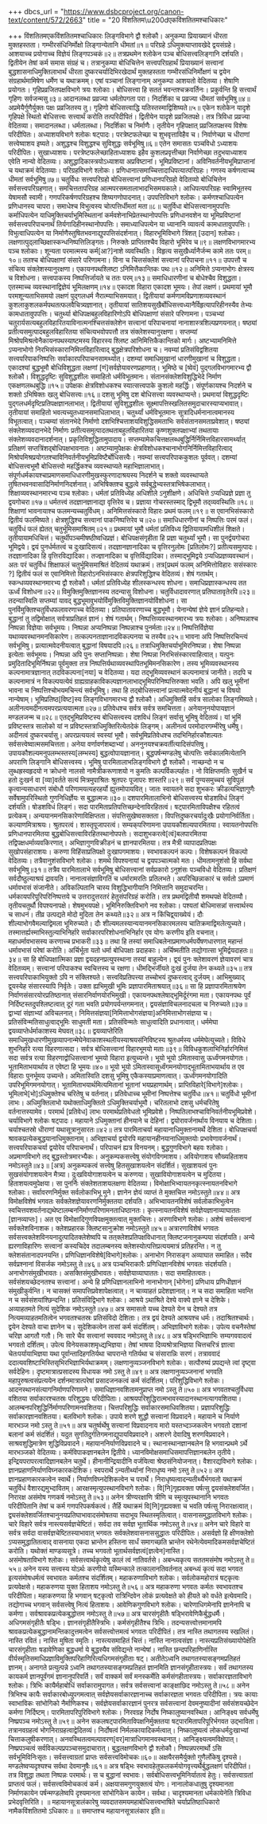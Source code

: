 +++
dbcs_url = "https://www.dsbcproject.org/canon-text/content/572/2663"
title = "20 विंशतितम\u200dएकविंशतितमश्चाधिकारः"

+++
विंशतितम‍एकविंशतितमश्चाधिकारः 
लिङ्गविभागे द्वौ श्लोकौ। 
अनुकम्पा प्रियाख्यानं धीरता मुक्तहस्तता। 
गम्भीरसंधिनिर्मोक्षो लिङ्गान्येतानि धीमतां॥१॥
परिग्रहे ऽधिमुक्त्याप्तावखेदे द्वयसंग्रहे। 
आशयाच्च प्रयोगाच्च विज्ञेयं लिङ्गपञ्चकं॥२॥
तत्रप्रथमेन श्लोकेन पञ्च बोधिसत्त्वलिङ्गानि दर्शयति। द्वितीयेन तेषां कर्म समास संग्रहं च। तत्रानुकम्पा बोधिचित्तेन सत्त्वपरिग्रहार्थं प्रियाख्यानं सत्त्वानां बुद्धशासनाधिमुक्तिलाभार्थं धीरता दुष्करचर्यादिभिरखेदार्थं मुक्तहस्तता गम्भीरसंधिनिर्मोक्षणं च द्वयेन संग्रहार्थमामिषेण धर्मेण च यथाक्रमम्। एषां पञ्चानां लिङ्गानाम् अनुकम्पा आशयतो वेदितव्या। शेषाणि प्रयोगतः। 
गृहिप्रव्रजितपक्षविभागे त्रयः श्लोकाः। 
बोधिसत्त्वा हि सततं भवन्तश्चक्रवर्तिनः। 
प्रकुर्वन्ति हि सत्त्वार्थं गृहिणः सर्वजन्मसु॥३॥
आदानलब्धा प्रव्रज्या धर्मतोपगता परा। 
निदर्शिका च प्रव्रज्या धीमतां सर्वभूमिषु॥४॥
अप्रमेयैर्गुणैर्युक्तः पक्षः प्रव्रजितस्य तु। 
गृहिणो बोधिसत्त्वाद्धि यतिस्तस्माद्विशिष्यते॥५॥
एकेन श्लोकेन यादृशे गृहिपक्षे स्थितो बोधिसत्त्वः सत्त्वार्थं करोति तत्परिदीपितं। द्वितीयेन यादृशे प्रव्रजितपक्षे। तत्र त्रिविधा प्रव्रज्या वेदितव्या। समादानलब्धा। धर्मतालब्धा। निदर्शिका च निर्माणैः। तृतीयेन गृहिपक्षात् प्रव्रजितपक्षस्य विशेषः परिदीपितः। 
अध्याशयविभागे श्लोकः षट्‍पादः। 
परत्रेष्टफलेच्छा च शुभवृत्ताविहैव च। 
निर्वाणेच्छा च धीराणां सत्त्वेष्वाशय इष्यते। 
अशुद्धश्च विशुद्धश्च सुविशुद्धः सर्वभूमिषु॥६॥
एतेन समासतः पञ्चविधो ऽध्याशयः परिदीपितः। सुखाध्याशयः। परत्रेष्टफलेच्छाहिताध्याशयः इहैव कुशलप्रवृत्तीच्छा निर्वाणेच्छा तदुभयाध्याशय एवेति नान्यो वेदितव्यः। अशुद्धादिकास्त्रयोऽध्याशया अप्रविष्टानां। भूमिप्रविष्टानां। अविनिवर्तनीयभूमिप्राप्तानां च यथाक्रमं वेदितव्याः। 
परिग्रहविभागे श्लोकः। 
प्रणिधानात्समाच्चित्तादाधिपत्यात्परिग्रहः। 
गणस्य कर्षणत्वाच्च धीमतां सर्वभूमिषु॥७॥
चतुर्विधः सत्त्वपरिग्रहो बोधिसत्त्वानां प्रणिधानपरिग्रहो वेदितव्यो बोधिचित्तेन सर्वसत्त्वपरिग्रहणात्। समचित्ततापरिग्रह आत्मपरसमतालाभादभिसमयकाले। आधिपत्यपरिग्रहः स्वामिभूतस्य येषामसौ स्वामी। गणपरिकर्षणपरिग्रहश्च शिष्यगणोपादनात्। 
उपपत्तिविभागे श्लोकः। 
कर्मणश्चाधिपत्येन प्रणिधानस्य चापरा। 
समाधेश्च विभुत्वस्य चोत्पत्तिर्धीमतां मता॥८॥
चतुर्विधा बोधिसत्त्वानामुपपत्तिः कर्माधिपत्येन याधिमुक्तिचर्याभूमिस्थितानां कर्मवशेनाभिप्रेतस्थानोपपत्तिः प्रणिधानवशेन या भूमिप्रविष्टानां सर्वसत्त्वपरिपाचनार्थं तिर्यगादिहीनस्थानोपपत्तिः। समाध्याधिपत्येन या ध्यानानि व्यावर्त्य कामधातावुपपत्तिः। विभुत्वाधिपत्येन या निर्माणैस्तुषितभवनाद्युपपत्तिसंदर्शनात्। 
विहारभूमिविभागे त्रिंशत् [उदान] श्लोकाः। 
लक्षणात्पुद्‍लाच्छिक्षास्कन्धनिष्पत्तिलिङ्गतः। 
निरुक्तेः प्राप्तितश्चैव विहारो भूमिरेव च॥९॥
लक्षणविभागमारभ्य पञ्च श्लोकाः। 
शून्यता परमात्मस्य कर्म[आ?]नाशे व्यवस्थितिः। 
विहृत्य ससुखैर्ध्यानैर्जन्म कामे ततः परम्॥१०॥
ततश्च बोधिपक्षाणां संसारे परिणामना। 
विना च चित्तसंक्लेशं सत्त्वानां परिपाचना॥११॥
उपपत्तौ च संचित्य संक्लेशस्यानुरक्षणा। 
एकायनपथश्लिष्टा ऽनिमित्तैकान्तिकः पथः॥१२॥
अनिमित्ते ऽप्यनाभोगः क्षेत्रस्य च विशोधना। 
सत्त्वपाकस्य निष्पत्तिर्जायते च ततः परम्॥१३॥
समाधिधारणीनां च बोधेश्चैव विशुद्धता। 
एतस्माच्च व्यवस्थानाद्विज्ञेयं भूमिलक्षणम्॥१४॥
एकादश विहारा एकादश भूमयः। तेपां लक्षणं। प्रथमायां भूमौ परमशून्यताभिसमयो लक्षणं पुद्‍गलधर्म नैरात्म्याभिसमयात्। द्वितीयायां कर्मणामविप्रणाशव्यवस्थानं कुशलाकुशलकर्मपथतत्फलवैचित्र्यज्ञानात्। तृतीयायां सातिशयसुखैर्बोधिसत्त्वध्यानैर्विहृत्यापरिहीनस्यैव तेभ्यः कामधातावुपपत्तिः। चतुर्थ्या बोधिपक्षबहुलविहारिणोऽपि  बोधिपक्षाणां संसारे परिणामना। पञ्चभ्यां चतुरार्यसत्यबहुलविहारितयाविनात्मनश्चित्तसंक्लेशेन सत्त्वानां परिपाचनायां नानाशास्त्रशिल्पप्रणयनात्। षष्ठ्यां प्रतीत्यसमुत्पादबहुलविहारितया संचित्यभवोपपत्तौ तत्र संक्लेशस्यानुरक्षणा। सप्तम्यां मिश्रोपमिश्रत्वेनैकायनपथस्याष्टमस्य विहारस्य श्लिष्ट आनिमित्तिकैकान्तिको मार्गः। अष्टभ्यामनिमित्ते ऽप्यनाभोगो निरभिसंस्कारानिमित्तविहारित्वाद् बुद्धक्षेत्रपरिशोधना च। नवम्यां प्रतिसंविद्वशितया सत्त्वपरिपाकनिष्पत्तिः सर्वाकारपरिपाचनसामर्थ्यात्। दशम्यां समाधिमुखानां धारणीमुखानां च विशुद्धता। एकादश्यां बुद्धभूमौ बोधिविशुद्धता लक्षणां [णं]सर्वज्ञेयावरणप्रहाणात्। 
भूमिष्ठे च [ष्वेवं] पुद्‍गलविभागमारभ्य द्वौ श्लोकौ। 
विशुद्धदृष्टिः सुविशुद्धशीलः समाहितो धर्मविभूतमानः। 
संतानसंक्लेशविशुद्धिभेदे निर्माण एकक्षणलब्धबुद्धिः॥१५॥
उपेक्षकः क्षेत्रविशोधकश्च स्यात्सत्त्वपाके कुशलो महर्द्धिः। 
संपूर्णकायश्च निदर्शने च शक्तो ऽभिषिक्तः खलु बोधिसत्त्वः॥१६॥
दशसु भूमिषु दश बोधिसत्त्वा व्यवस्थाप्यन्ते। प्रथमायां विशुद्धदृष्टिः पुद्‍गलधर्मदृष्टिप्रतिपक्षज्ञानलाभात्। द्वितीयायां सुविशुद्धशीलः सूक्ष्मापत्तिस्खलितसमुदाचारस्याप्यभावात्। तृतीयायां समाहितो भवत्यच्युतध्यानसमाधिलाभात्। चतुर्थ्यां धर्मविभूतमानः सूत्रादिधर्मनानात्वमानस्य विभूतत्वात्। पञ्चम्यां संतानभेदे निर्माणो दशभिश्चित्ताशयविशुद्धिसमताभिः सर्वसंतानसमताप्रवेशात्। षष्ठ्यां संक्लेशव्यवदानभेदे निर्माणः प्रतीत्यसमुत्पादतथताबहुलविहारितया कृष्णशुक्लपक्षाभ्यां तथतायाः संक्लेशव्यवदानादर्शनात्। प्रकृतिविशुद्धितामुपादाय। सप्तम्यामेकचित्तक्षलब्धबुद्धिर्निर्निमित्तविहारसामर्थ्यात् प्रतिक्षणं सप्तत्रिंशद्बोधिपक्षभावनातः। अष्टम्यामुपेक्षकः क्षेत्रविशोधकश्चानाभोगनिर्निमित्तविहारित्वाद् मिश्रोपमिश्रप्रयोगतश्चाविनिवर्तनीयभूमिप्रविष्टैर्बोधिसत्त्वैः। नवम्यां सत्त्वपरिपाककुशलः पूर्ववत्। दशम्यां बोधिसत्त्वभूमौ बोधिसत्त्वो महर्द्धिकश्च व्यवस्थाप्यते महाभिज्ञालाभात्। संपूर्णधर्मकायश्चाप्रमाणसमाधिधारणीमुखस्फुरणादाश्रयस्य निदर्शने च शक्तो व्यवस्थाप्यते तुषितभवनवासादिनिर्माणनिदर्शनात्। अभिषिक्तश्च बुद्धत्वे सर्वबुद्धेभ्यस्तत्राभिषेकलाभात्। 
शिक्षाव्यवस्थानमारभ्य पञ्च श्लोकाः। 
धर्मतां प्रतिविध्येह अधिशीले ऽनुशीक्षणे। 
अधिचित्ते ऽप्यधिप्रज्ञे प्रज्ञा तु द्वयगोचरा॥१७॥
धर्मतत्त्वं तदज्ञानज्ञानाद्या वृत्तिरेव च। 
प्रज्ञाया गोचरस्तस्माद् द्विभूमौ तद्‍व्यवस्थितिः॥१८॥
शिक्षाणां भावनायाश्च फलमन्यच्चतुर्विधम्। 
अनिमित्तसंस्कारो विहारः प्रथमं फलम्॥१९॥
स एवानभिसंस्कारो द्वितीयं फलमिष्यते। 
क्षेत्रशुद्धिश्च सत्त्वानां पाकनिष्पत्तिरेव च॥२०॥
समाधिधारणीनां च निष्पत्तिः परमं फलं। 
चतुर्विधं फलं ह्येतत् चतुर्भूमिसमाश्रितम्॥२१॥
प्रथमायां भूमौ धर्मतां प्रतिविध्य द्वितियायामधिशीलं शिक्षते। तृतीयायामधिचित्तं। चतुर्थीपञ्चमीषष्ठीष्वधिप्रज्ञं। बोधिपक्षसंगृहीता हि प्रज्ञा चतुर्थ्यां भूमौ। सा पुनर्द्वयगोचरा भूमिद्वये। द्वयं पुनर्धर्मतत्त्वं च दुःखादिसत्यं। तदज्ञानज्ञानादिका च वृत्तिरनुलोमः [प्रतिलोमः?] प्रतीत्यसमुत्पादः। तदज्ञानादिका हि वृत्तिरविद्यादिका। तज्ज्ञानादिका च वृत्तिर्विद्यादिका। तस्माद्‍भूमिद्वये ऽप्यधिप्रज्ञव्यवस्थानं। अतः परं चतुर्विधं शिक्षाफलं चतुर्भूमिसमाश्रितं वेदितव्यं यथाक्रमं। तत्र[प्रथमं फलम् अनिमित्तोविहारः ससंस्कारः ?] द्वितीयं फलं स एवानिमित्तो विहारोऽनभिसंस्कारः क्षेत्रपरिशुद्धिश्च वेदितव्यं। शेषं गतार्थम्। 
स्कन्धव्यवस्थानमारभ्य द्वौ श्लोकौ। 
धर्मतां प्रतिविध्येह शीलस्कन्धस्य शोधना। 
समाधिप्रज्ञास्कन्धस्य तत ऊर्ध्वं विशोधना॥२२॥
विमुक्तिमुक्तिज्ञानस्य तदन्यासु विशोधना। 
चतुर्विधादावरणात् प्रतिघातावृतेरपि॥२३॥
तदन्यास्विति सप्तम्यां यावद् बुद्धभूमावुभयोर्विमुक्तिविमुक्तिज्ञानयोर्विशोधना। सा पुनर्विमुक्तिश्चतुर्विधफलावरणाच्च वेदितव्या। प्रतिघातावरणाच्च बुद्धभूमौ। येनान्येषां ज्ञेये ज्ञानं प्रतिहन्यते। बुद्धानां तु तद्विमोक्षात् सर्वत्राप्रतिहतं ज्ञानं। शेषं गतार्थम्। 
निष्पत्तिव्यवस्थानमारभ्य त्रयः श्लोकाः। 
अनिष्पन्नाश्च निष्पन्ना विज्ञेयाः सर्वभूमयः। 
निष्पन्ना अप्यनिष्पन्ना निष्पन्नाश्च पुनर्मताः॥२४॥
निष्पत्तिर्विज्ञेया यथाव्यवस्थानमनसिकारेण। 
तत्कल्पनताज्ञानादविकल्पनया च तस्यैव॥२५॥
भावना अपि निष्पत्तिरचिन्त्यं सर्वभूमिषु। 
प्रत्यात्मवेदनीयत्वात् बुद्धानां विषयादपि॥२६॥
तत्राधिमुक्तिचर्याभूमिरनिष्पन्ना। शेषा निष्पन्ना इत्येताः सर्वभूमयः। निष्पन्ना अपि पुनः सप्तानिष्पन्नाः। शेषा निष्पन्ना निरभिसंस्कारवाहित्वात्। यत्पुनः प्रमुदितादिभूमिर्निष्पन्ना पूर्वमुक्ता तत्र निष्पत्तिर्यथाव्यवस्थापितभूमिमनसिकारेण। तस्य भूमिव्यवस्थानस्य कल्पनामात्रज्ञानात् तदविकल्पना[नया] च वेदितव्या। यदा तद्‍भूमिव्यवस्थानं कल्पनामात्रं जानीते। तदपि च कल्पनामात्रं न विकल्पयत्येवं ग्राह्यग्राहकाविकल्पज्ञानलाभाद्‍भूमिपरिनिष्पत्तिरुक्ता भवति। अपि खलु भूमीनां भावना च निष्पत्तिश्चोभयमचिन्त्यं सर्वभूमिषु। तथा हि तद्‍बोधिसत्त्वानां प्रत्यात्मवेदनीयं बुद्धानां च विषयो नान्येषाम्। 
भूमिप्रतिष्ठ[विष्ट]स्य लिङ्गविभागमारभ्य द्वौ श्लोकौ। 
अधिमुक्तिर्हि सर्वत्र सालोका लिङ्गमिष्यते। 
अलीनत्वमदीनत्वमपरप्रत्ययात्मता॥२७॥
प्रतिवेधश्च सर्वत्र सर्वत्र समचित्तता। 
अनेयानुनयोपायज्ञानं मण्डलजन्म च॥२८॥ 
एतद्‍भूमिप्रविष्टस्य बोधिसत्त्वस्य दशविधं लिङ्गं सर्वासु भूमिषु वेदितव्यं। यां भूमिं प्रविष्टस्तत्र सालोको यां न प्रविष्टस्तत्राधिमुक्तिरित्येतदेकं लिङ्गम्। अलीनत्वं परमोदारगम्भीरेषु धर्मेषु। अदीनत्वं दुष्करचर्यासु। अपरप्रत्ययत्वं स्वस्यां भूमौ। सर्वभूमिप्रतिवेधश्च तदभिनिर्हारकौशल्यतः सर्वसत्त्वेष्वात्मसमचित्तता। अनेया वर्णावर्णशब्दाभ्यां। अननुनयश्चक्रवर्तीत्यादिसंपत्तिषु। उपायकौशल्यमनुपलम्भस्तस्य[लम्भस्य] बुद्धत्वोपायज्ञानात्। बुद्धपर्षन्मण्डलेषु चोत्पत्तिः सर्वकालमित्येतानि अपराणि लिङ्गानि बोधिसत्त्वस्य। 
भूमिषु पारमितालाभलिङ्गविभागे द्वौ श्लोकौ। 
नाच्छन्दो न च लुब्धह्रस्वहृदयो न क्रोधनो नालसो 
नामैत्रीकरूणाशयो न कुमतिः कल्पर्विकल्पर्हतः। 
नो विक्षिप्तमतिः सुखैर्न च हतो दुःखर्न वा [व्या]वर्तते
सत्यं मित्रमुपाश्रितः श्रुतपरः पूजापरः शास्तरि॥२९॥
सर्वं पुण्यसमुच्चयं सुविपुलं कृत्वान्यसाधारणं
संबोधौ परिणामयत्यहरहर्यो ह्युत्तमोपायवित्। 
जातः स्वायतने सदा शुभकरः क्रीडत्यभिज्ञागुणैः 
सर्वेषामुपरिस्थितो गुणनिधिर्ज्ञेयः स बुद्धात्मजः॥३०॥
दशपारमितालाभिनो बोधिसत्त्वस्य षोडशविधं लिङ्गं दर्शयति। षोडशविधं लिङ्गं। सदा पारमिताप्रतिपत्तिच्छन्देनाविरहितत्वं। षट्पारमिताविपक्षैश्च रहितत्वं प्रत्येकम्। अन्ययानमनसिकारेणाविक्षिप्तता। संपत्तिसुखेष्वसक्तता। विपत्तिदुष्करचर्यादुःखैः प्रयोगानिर्वर्तिता। कल्याणमित्राश्रयः। श्रुतपरत्वं। शास्तृपूजापरत्वं। सम्यक्‌परिणामना उपायकौशल्यपारमितया। स्वायतनोपपत्तिः प्रणिधानपारमितया बुद्धबोधिसत्त्वाविरहितस्थानोपपत्तेः। सदाशुभकरत्वे[त्वं]बलपारमितया तद्विपक्षधर्माव्यवकिरणात्। अभिज्ञागुणविक्रीडनं च ज्ञानपारमितया। तत्र मैत्री व्यापादप्रतिपक्षः सुखोपसंहाराशयः। करुणा विहिंसाप्रतिपक्षो दुःखापगमाशयः। स्वभावकल्पनं कल्पः। विशेषकल्पनं विकल्पो वेदितव्यः। 
तत्रैवानुशंसविभागे श्लोकः। 
शमथे विपश्यनायां च द्वयपञ्चात्मको मतः। 
धीमतामनुशंसो हि सर्वथा सर्वभूमिषु॥३१॥
तत्रैव पारमितालाभे सर्वभूमिषु बोधिसत्त्वानां सर्वप्रकारो ऽनुशंसः पञ्चविधो वेदितव्यः। प्रतिक्षणं सर्वदौष्ठुल्याश्रयं द्रावयति। नानात्वसंज्ञाविगतिं च धर्मारामरतिः प्रतिलभते। अपरिच्छिन्नाकारं च सर्वतो ऽप्रमाणं धर्मावभासं संजानीते। अविकल्पितानि चास्य विशुद्धिभागीयानि निमित्तानि समुदाचरन्ति। धर्मकायपरिपूरिपरिनिष्पत्तये च उत्तरादुत्तरतरं हेतुसंपरिग्रहं करोति। तत्र प्रथमद्वितीयौ शमथपक्षे वेदितव्यौ। तृतीयचतुर्थौ विपश्यनापक्षे। शेषमुभयपक्षे। 
भूमिनिरुक्तिविभागे नव श्लोकाः। 
पश्यतां बोधिमासन्नां सत्त्वार्थस्य च साधनं। 
तीव्र उत्पद्यते मोदो मुदिता तेन कथ्यते॥३२॥
अत्र न किंचिद्व्‍याख्येयं। 
दौः शील्याभोगवैमल्याद्विमला भूमिरुच्यते। 
दौः शील्यमलस्यान्ययानमनसिकारमलस्य चातिक्रमाद्विमलेत्युच्यते। तस्मात्तर्ह्यस्माभिस्तुल्याभिनिर्हारे सर्वाकारपरिशोधनाभिनिर्हार एव योगः करणीय इति वचनात्। 
महाधर्मावभासस्य करणाच्च प्रभाकरी॥३३॥
तथा हि तस्यां समाधिबलेनाप्रमाणधर्मपर्येषणधारणात् महान्तं धर्मावभासं परेषां करोति। 
अर्चिर्भूता यतो धर्मा बोधिपक्षाः प्रदाहकाः। 
अर्चिष्मतीति तद्योगात्सा भूमिर्द्वयदाहतः॥३४॥
सा हि बोधिपक्षात्मिका प्रज्ञा द्वयदहनप्रत्युपस्थाना तस्यां बाहुल्येन। द्व्‍यं पुनः क्लेशावरणं ज्ञेयावरणं चात्र वेदितव्यम्। 
सत्त्वानां परिपाकश्च स्वचित्तस्य च रक्षणा। 
धीमद्भिर्जीयते दुःखं दुर्जया तेन कथ्यते॥३५॥
तत्र सत्त्वपरिपाकाभियुक्तो ऽपि न संक्लिश्यते। सत्त्वविप्रतिपत्त्या तच्चोभयं दुष्करत्वाद् दुर्जयम्। 
आभिमुख्याद् द्व्‍यस्येह संसारस्यापि निर्वृतेः। 
उक्ता ह्यभिमुखी भूमिः प्रज्ञापारमिताश्रयात्॥३६॥
सा हि प्रज्ञापारमिताश्रयेण निर्वाणसंसारयोरप्रतिष्ठानात् संसारनिर्वाणयोरभिमुखी। 
एकायनपथश्लेषाद्‍भूमिर्दूरंगमा मता। 
एकायनपथः पूर्वं निर्दिष्टस्तदुपश्लिष्टत्वात् दूरं गता भवति प्रयोगपर्यन्तगमनात्। 
द्वयसंज्ञाविचलनादचला च निरुच्यते॥३७॥
द्वाभ्यां संज्ञाभ्यां अविचलनात्। निमित्तसंज्ञया[निमित्ताभोगसंज्ञया]अनिमित्ताभोगसंज्ञया च। 
प्रतिसंविन्मतिसाधुत्वाद्‍भूमिः साधुमती मता। 
प्रतिसंविन्मतेः साधुत्वादिति प्रधानत्वात्। 
धर्ममेघा द्वयव्याप्तेर्धर्माकाशस्य मेघवत्॥३८॥
द्वयव्याप्तेरिति समाधिमुखधारणीमुखव्यापनान्मेघेनेवाकाशस्थलीयस्याश्रयसंनिविष्टस्य श्रुतधर्मस्य धर्ममेघेत्युच्यते। 
विविधे शुभनिर्हारे रत्या विहरणात्सदा। 
सर्वत्र बोधिसत्त्वानां विहारभूमयो मताः॥३९॥
विविधकुशलाभिनिर्हारनिमित्तं सदा सर्वत्र रत्या विहरणाद्वोधिसत्त्वानां भूमयो विहारा इत्युच्यन्ते। 
भूयो भूयो ऽमितास्वासु ऊर्ध्वंगमनयोगतः। 
भूतामिताभयार्थाय त एवेष्टा हि भूमयः॥४०॥
भूयो भूयो ऽमितास्वासूर्ध्वंगमनयोगाद्‍भूतामिताभयार्थाय त एव विहाराः पुनर्भूमय उच्यन्ते। अमितास्विति दशसु भूमिषु एकैकस्याप्रमाणत्वात्। ऊर्ध्वंगमनयोगादिति उपरिभूमिगमनयोगात्। भूतामिताभयार्थमित्यमितानां भूतानां भयप्रहाणार्थम्। 
प्राप्तिविहारे[विभागे]श्लोकः। 
भूमिलाभे[भो]ऽधिमुक्तेश्च चरितेषु च वर्तनात्। 
प्रतिवेधाच्च भूमीनां निष्पत्तेश्च चतुर्विधः॥४१॥
चतुर्विधो भूमीनां लाभः। अधिमुक्तिलाभो यथोक्ताधिमुक्तितो ऽधिमुक्तिचर्याभूमौ। चरितलाभो दशसु धर्मचरितेषु वर्तनात्तस्यामेव। परमार्थ [प्रतिवेध] लाभः परमार्थप्रतिवेधतो भूमिप्रवेशे। निष्पतिलाभश्चाविनिवर्तनीयभूमिप्रवेशे। 
चर्याविभागे श्लोकः षट्‍पादः। 
महायाने ऽधिमुक्तानां हीनयाने च देहिनां। 
द्वयोरावर्जनार्थाय विनयाय च देशिताः। 
चर्याश्चतस्रो धीराणां यथासूत्रानुसारतः॥४२॥
तत्र पारमिताचर्या महायानाधिमुक्तानामर्थे देशिता। बोधिपक्षचर्या श्रावकप्रत्येकबुद्धयानाधिमुक्तानाम्। अभिज्ञाचर्या द्वयोरपि महायानहीनयानाधिमुक्तयोः प्रभावेणावर्जनार्थं। सत्त्वपरिपाकचर्या द्वयोरेव परिपाचनार्थं। परिपाचनं ह्यत्र विनयनम्। 
बुद्धगुणविभागे बहवः श्लोकाः। अप्रमाणविभागे तद् बुद्धस्तोत्रमारभ्यैकः। 
अनुकम्पकसत्त्वेषु संयोगविगमाशय। 
अवियोगाशय सौख्यहिताशय नमोऽस्तुते॥४३॥
[अत्र] अनुकम्पकत्वं सत्त्वेषु हितसुखाशयत्वेन संदर्शितं। सुखाशयत्वं पुनः सुखसंयोगाशयत्वेन मैत्र्या। दुःखवियोगाशयत्वेन च करुणया। सुखावियोगाशयत्वेन च मुदितया। हिताशयत्वमुपेक्षया। सा पुनर्निः संक्लेशताशयलक्षणा वेदितव्या। 
विमोक्षाभिभ्वायतनकृत्स्नायतनविभागे श्लोकाः। 
सर्वावरणनिर्मुक्त सर्वलोकाभिभू मुने। 
ज्ञानेन ज्ञेयं व्याप्तं ते मुक्तचित्त नमोऽस्तुते॥४४॥
अत्र विमोक्षविशेषं भगवतः सर्वक्लेशज्ञेयावरणनिर्मुक्ततया दर्शयति। अभिभ्वायतनविशेषं सर्वलोकाभिभुत्वेन स्वचित्तवशवर्तनाद्यथेष्टालम्बननिर्माणपरिणामनताधिष्ठानतः। कृत्स्नायतनविशेषं सर्वज्ञेयज्ञानाव्याघाततः [ज्ञानव्याप्तः]। अत एव विमोक्षादिगुणविपक्षमुक्तत्वात् मुक्तचित्तः। 
अरणाविभागे श्लोकः। 
अशेषं सर्वसत्त्वानां सर्वक्लेशविनाशक। 
क्लेशप्रहारक क्लिष्टसानुक्रोश नमोऽस्तुते॥४५॥
अत्रारणाविशेषं भगवतः सर्वसत्त्वक्लेशविनयनादुत्पादितक्लेशेष्वपि च तत्‌‍क्लेशप्रतिपक्षविधानात् क्लिष्टजनानुकम्पया संदर्शयति। अन्ये ह्यरणाविहारिणः सत्त्वानां कस्यचिदेव तदालम्बनस्य क्लेशस्योत्पत्तिप्रत्ययमात्रं प्रतिहरन्ति। न तु क्लेशसंतानादपनयन्ति। 
प्रणिधिज्ञानविशेषे[विभागे]श्लोकः। 
अनाभोग निरासङ्ग अव्याघात समाहित। 
सदैव सर्वप्रश्नानां विसर्जक नमोऽस्तु ते॥४६॥
अत्र पञ्चभिराकारैः प्रणिधिज्ञानविशेषं भगवतः संदर्शयति। अनाभोगसंमुखीभावतः। असक्तिसंमुखीभावतः। सर्वज्ञेयाव्याघाततः। सदा समाहितत्वतः। सर्वसंशयच्छेदनतश्च सत्त्वानां। अन्ये हि प्रणिधिज्ञानलाभिनो नानाभोगान् [भोगेना] प्रणिधाय प्रणिधीज्ञानं संमुखीकुर्वन्ति। न चासक्तं समापत्तिप्रवेशापेक्षत्वात्। न चाव्याहतं प्रदेशज्ञानात्। न च सदा समाहिता भवन्ति न च सर्वसंशयांश्छिन्दन्ति। 
प्रतिसंविद्विभागे श्लोकः। 
आश्रये ऽथाश्रिते देश्ये वाक्ये ज्ञाने च देशिके। 
अव्याहतमते नित्यं सुदेशिक नमोऽस्तुते॥४७॥
अत्र समासतो यच्च देश्यते येन च देश्यते तत्र नित्यमव्याहतमतित्वेन भगवतश्चतस्रः प्रतिसंविदो देशिताः। तत्र द्वयं देश्यते आश्रयश्च धर्मः। तदाश्रितश्चार्थः। द्वयेन देश्यते वाचा ज्ञानेन च। सुदेशिकत्वेन तासां कर्म संदर्शितम्। 
अभिज्ञाविभागे श्लोकः। 
उपेत्य वचनैस्तेषां चरिज्ञ आगतौ गतौ। 
निः सारे चैव सत्त्वानां स्वववाद नमोऽस्तु ते॥४८॥
अत्र षड्भिरभिज्ञाभिः सम्यगववादत्वं भगवतो दर्शितम्। उपेत्य विनेयसकाशमृध्द्यभिज्ञया। तेषां भाषया दिव्यश्रोत्राभिज्ञया चित्तचरित्रं ज्ञात्वा चेतःपर्यायाभिज्ञया यथा पूर्वान्तादिहगतिर्यथा चापरान्ते गतिर्यथा च संसारान्निः सरणं। तत्राववादं ददात्यवशिष्टाभिस्तिसृभिरभिज्ञाभिर्यथाक्रमम्। 
लक्षणानुव्यञ्जनविभागे श्लोकः। 
सत्पौरुष्यं प्रपद्यन्ते त्वां दृष्ट्वा सर्वदेहिनः। 
दृष्टमात्रात्प्रसादस्य विधायक नमो ऽस्तु ते॥४९॥
अत्र लक्षणानुव्यञ्जनानां भगवति महापुरुषत्वसंप्रत्ययेन दर्शनमात्रात्परेषां प्रसादजनकत्वं कर्म संदर्शितम्। 
परिशुद्धिविभागे श्लोकः। 
आदनस्थानसंत्यागनिर्माणपरिणामने। 
समाधिज्ञानवशितामनुप्राप्त नमो ऽस्तु ते॥५०॥
अत्र भगवतश्चतुर्विधया वशितया सर्वाकारश्चतस्रः परिशुद्धयः परिदीपिताः। आश्रयपरिशुद्धिरात्मभावस्यादानस्थानत्यागवशितया। आलम्बनपरिशुद्धिर्निर्माणपरिणामनवशितया। चित्तपरिशुद्धिः सर्वाकारसमाधिवशितया। प्रज्ञापरिशुद्धिः सर्वाकारज्ञानवशितया। 
बलविभागे श्लोकः। 
उपाये शरणे शुद्धौ सत्त्वानां विप्रवादने। 
महायाने च निर्याणे मारभञ्ज नमो ऽस्तु ते॥५१॥
अत्र चतुर्ष्वर्थेषु सत्त्वानां विप्रवादनाय मारो यस्तभ्दञ्जकत्वेन भगवतो दशानां बलानां कर्म संदर्शितं। यदुत सुगतिदुर्गतिगमनाद्युपायविप्रवादने। अशरणे देवादिषु शरणविप्रवादने। साश्रवशुद्धिमात्रेण शुद्धिविप्रवादने। महायाननिर्याणविप्रवादने च। स्थानास्थानज्ञानबलेन हि भगवान्प्रथमे ऽर्थे मारभञ्जको वेदितव्यः। कर्मविपाकज्ञानबलेन द्वितीये। ध्यानविमोक्षसमाधिसमापत्तिज्ञानबलेन तृतीये। इन्द्रियपरापरत्वादिज्ञानबलेन चतुर्थे। हीनानीन्द्रियादीनि वर्जयित्वा श्रेष्ठसंनियोजनात्। 
वैशारद्यविभागे श्लोकः। 
ज्ञानप्रहाणनिर्याणविघ्नकारकदेशिक।
स्वपरार्थे ऽन्यतीर्थ्यानां निराधृष्य नमो ऽस्तु ते॥५२॥
अत्र ज्ञानप्रहाणकारकत्वेन स्वार्थे। निर्याणविघ्नदेशिकत्वेन च परार्थे। निराधृष्यत्वादन्यतीर्थ्यैर्भगवतो यथाक्रमं चतुर्विधं वैशारद्यमुभ्दावितम्। 
आरक्षस्मृत्युपस्थानविभागे श्लोकः। 
वि[नि]गृह्यवक्ता पर्षत्सु द्वयसंक्लेशवर्जित। 
निरारक्ष असंमोष गणकर्ष नमोऽस्तु ते॥५३॥
अनेन त्रीण्यरक्षाणि त्रीणि च स्मृत्युपस्थानानि भगवतः परिदीपितानि तेषां च कर्म गणपरिपकर्षकत्वं। तैर्हि यथाक्रमं वि[नि]गृह्यवक्ता च भवति पर्षत्सु निरारक्षत्वात्। द्व्यसंक्लेशवर्जितश्चानुनयप्रतिघाभावादसंमोषतया सदाभूय स्थितस्मृतित्वात्। 
वासनासमुद्धातविभागे श्लोकः। 
चारे विहारे सर्वत्र नास्त्यसर्वज्ञचेष्टितं। 
सर्वदा तव सर्वज्ञ भूतार्थिक नमोऽस्तु ते॥५४॥
अनेन चारे विहारे वा सर्वत्र सर्वदा वासर्वज्ञचेष्टितस्याभावात् भगवतः सर्वक्लेशवासनाससुद्धातः परिदीपितः। असर्वज्ञो हि क्षीणक्लेशो ऽप्यसमुद्धातितत्वाद् वासनाया एकदा भ्रान्तेन हस्तिना सार्धं समागच्छति भ्रान्तेन रथेनेत्येवमादिकमसर्वज्ञचेष्टितं करोति। यथोक्तं माण्डव्यसूत्रे। तच्च भगवतो भूतार्थसर्वज्ञत्वं[ज्ञत्वेन]नास्ति।  
असंमोषताविभागे श्लोकः। 
सर्वसत्त्वार्थकृत्येषु कालं त्वं नातिवर्तसे। 
अबन्ध्यकृत्य सततमसंमोष नमोऽस्तु ते॥५५॥
अनेन यस्य सत्त्वस्य योऽर्थः करणीयो यस्मिन्काले तत्कालानतिवर्तनात् अबन्ध्यं कृत्यं सदा भगवत इत्यसंमोषधर्मत्वं स्वभावतः कर्मतश्च संदर्शितम्। 
महाकरुणाविभागे श्लोकः। 
सर्वलोकमहोरात्रं षट्कृत्वः प्रत्यवेक्षसे। 
महाकरुणया युक्त हिताशय नमोऽस्तु ते॥५६॥
अत्र महाकरुणा भगवतः कर्मतः स्वभावतश्च परिदीपिता। महाकरुणया हि भगवान् षट्कृत्वो रात्रिन्दिवेन लोकं प्रत्यवेक्षते को हीयते को वर्धते इत्येवमादि। तद्योगाच्च भगवान् सर्वसत्त्वेषु नित्यं हिताशयः। 
आवेणिकगुणविभागे श्लोकः। 
चारेणाधिगमेनापि ज्ञानेनापि च कर्मणा। 
सर्वश्रावकप्रत्येकबुद्धोत्तम नमोऽस्तु ते॥५७॥
अत्र चारसंगृहीतैः षड्‍भिरावेणिकैर्बुद्धधर्मैः। अधिगमसंगृहीतैः षड्‍भिः। ज्ञानसंगृहीतैस्त्रिभिः। कर्मसंगृहीतैश्च त्रिभिः। तदन्यसत्त्वोत्तमानामपि श्रावकप्रत्येकबुद्धानामन्तिकादुत्तमत्वेन सर्वसत्त्वोत्तमत्वं भगवतः परिदीपितं। तत्र नास्ति तथागतस्य स्खलितं। नास्ति रवितं। नास्ति मुषिता स्मृतिः। नास्त्यसमाहितं चित्तं। नास्ति नानात्वसंज्ञा। नास्त्यप्रतिसंख्यायोपेक्षेति चारसंगृहीताः षडावेणिका बुद्धधर्मा ये बुद्धस्यैव संविद्यन्ते नान्येषां। नास्ति छन्दपरिहाणिर्नास्ति वीर्यस्मृतिसमाधिप्रज्ञाविमुक्तिपरिहाणिरित्यधिगमसंगृहीताः षट्। अतीतेऽध्वनि तथागतस्यासङ्गमप्रतिहतं ज्ञानम्। अनागते प्रत्युत्पन्ने ऽध्वनि तथागतस्यासङ्गमप्रतिहतं ज्ञानमिति ज्ञानसंगृहीतास्त्रयः। सर्वं तथागतस्य कायकर्म ज्ञानपूर्वंगमं ज्ञानानुपरिवर्ति। सर्वं वाक्कर्म सर्वं मनस्कर्मेति कर्मसंगहीतास्त्रयः। 
सर्वाकारज्ञताविभागे श्लोकः। 
त्रिभिः कायैर्महाबोधिं सर्वाकारामुपागत। 
सर्वत्र सर्वसत्त्वानां काङ्क्षाछिद नमोऽस्तु ते॥५८॥
अनेन त्रिभिश्च कायैः सर्वाकारबोध्युपगमत्वात् सर्वज्ञेयसर्वाकारज्ञानाच्च सर्वाकारज्ञता भगवतः परिदीपिता। त्रयः कायाः स्वाभाविकः सांभोगिको नैर्माणिकश्च। सर्वज्ञेयसर्वाकारज्ञानं पुनरत्र सर्वसत्त्वानां देवमनुष्यादीनां सर्वसंशयच्छेदेन कर्मणा निर्दिष्टम्। 
पारमितापरिपुरिविभागे श्लोकः। 
निरवग्रह निर्दोष निष्कालुष्यानवस्थित। 
आनिङ्क्ष्य सर्वधर्मेषु निष्प्रपञ्च नमोऽस्तु ते॥५९॥ 
अनेन सकलषट्पारमिताविपक्षनिर्मुक्ततया षट्‍पारमितापरिपूरिर्भगवत उद्भाविता। तत्रानवग्रहत्वं भोगनिराग्रहत्वाद्वेदितव्यं। निर्दोषत्वं निर्मलकायादिकर्मत्वात्। निष्कालुष्यत्वं लोकधर्मदुःखाभ्यां चित्ताकलुषीकरणात्। अनवस्थितत्वमल्पावरण[वर]मात्राधिगमानवस्थानात्। आनिङ्क्ष्यत्वमविक्षेपात्। निष्प्रपञ्चत्वं सर्वविकल्पप्रपञ्चासमुदाचारात्। 
बुद्धलक्षणविभागे द्वौ श्लोकौ। 
निष्पन्नपरमार्थो ऽसि सर्वभूमिविनिःसृतः। 
सर्वसत्त्वाग्रतां प्राप्तः सर्वसत्त्वविमोचकः॥६०॥
अक्षयैरसमैर्युक्तो गुणैर्लोकेषु दृश्यसे। 
मण्डलेष्वप्यदृश्यश्च सर्वथा देवमानुषैः॥६१॥
अत्र षड्‍भिः स्वभावहेतुफलकर्मयोगवृत्त्यर्थैर्बुद्धलक्षणं परिदीपितं। तत्र विशुद्धा तथता निष्पन्नः परमार्थः। स च बुद्धानां स्वभावः। सर्वबोधिसत्त्वभूमिनिर्यातत्वं हेतुः। सर्वसत्त्वाग्रतां प्राप्तत्वं फलं। सर्वसत्त्वविमोचकत्वं कर्म। अक्षयासमगुणयुक्तत्वं योगः। 
नानालोकधातुषु दृश्यमानता निर्माणकायेन पर्षन्मण्डलेष्वपि दृश्यमानता सांभोगिकेन कायेन। सर्वथा। चादृश्यमानता धर्मकायेनेति त्रिविधा प्रभेदवृत्तिरिति। 
॥ महायानसूत्रालंकारेषु व्यवदातसमयमहाबोधिसत्त्वभाषिते चर्याप्रतिष्ठाधिकारो 
नामैकविंशतितमो ऽधिकारः॥
॥ समाप्तश्च महायानसूत्रालंकार इति॥
